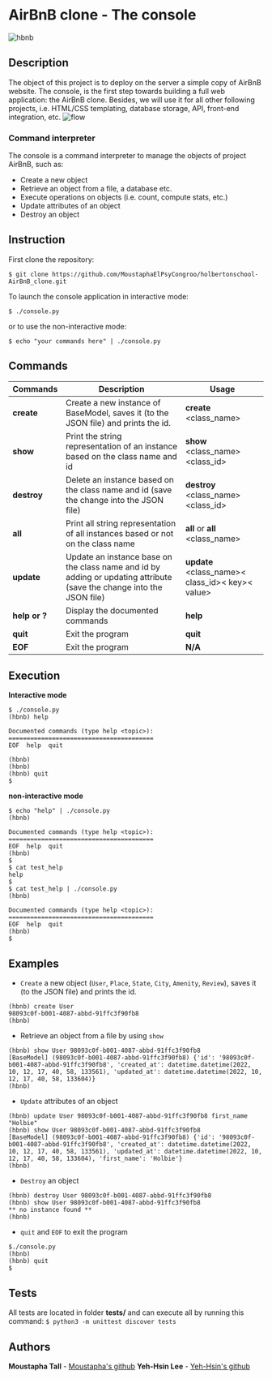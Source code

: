# AirBnB clone - The console

![hbnb](https://holbertonintranet.s3.amazonaws.com/uploads/medias/2018/6/65f4a1dd9c51265f49d0.png?X-Amz-Algorithm=AWS4-HMAC-SHA256&X-Amz-Credential=AKIARDDGGGOU5BHMTQX4%2F20221012%2Fus-east-1%2Fs3%2Faws4_request&X-Amz-Date=20221012T060947Z&X-Amz-Expires=86400&X-Amz-SignedHeaders=host&X-Amz-Signature=f8825506a93cce43be3af37b5c76aa4ff29b3ac60e7bd890bed378e62191643f)

## Description
The object of this project is to deploy on the server a simple copy of AirBnB website. The console, is the first step towards building a full web application: the AirBnB clone. Besides, we will use it for all other following projects, i.e. HTML/CSS templating, database storage, API, front-end integration, etc.
![flow](https://holbertonintranet.s3.amazonaws.com/uploads/medias/2018/6/815046647d23428a14ca.png?X-Amz-Algorithm=AWS4-HMAC-SHA256&X-Amz-Credential=AKIARDDGGGOU5BHMTQX4%2F20221012%2Fus-east-1%2Fs3%2Faws4_request&X-Amz-Date=20221012T060947Z&X-Amz-Expires=86400&X-Amz-SignedHeaders=host&X-Amz-Signature=988ce7a09af82af4855953876a5a97bc28b00454bcb876399db6be274a19ab02)

### Command interpreter 
The console is a command interpreter to manage the objects of  project AirBnB, such as:
-   Create a new object 
-   Retrieve an object from a file, a database etc.
-   Execute operations on objects (i.e. count, compute stats, etc.)
-   Update attributes of an object
-   Destroy an object

## Instruction
First clone the repository:
```
$ git clone https://github.com/MoustaphaElPsyCongroo/holbertonschool-AirBnB_clone.git
```
To launch the console application in interactive mode:
```
$ ./console.py
```
or to use the non-interactive mode:
```
$ echo "your commands here" | ./console.py
```

## Commands
| Commands |Description| Usage|
|--|--|--|
|**create** |Create a new instance of BaseModel, saves it (to the JSON file) and prints the id.| **create** <class_name>|
|**show**|Print the string representation of an instance based on the class name and id|**show** <class_name><class_id>|
|**destroy**|Delete an instance based on the class name and id (save the change into the JSON file)|**destroy** <class_name><class_id>|
|**all**|Print all string representation of all instances based or not on the class name|**all** or **all** <class_name>|
|**update**|Update an instance base on the class name and id by adding or updating attribute (save the change into the JSON file)|**update** <class_name>< class_id>< key>< value>|
|**help or ?**|Display the documented commands|**help**|
|**quit**|Exit the program|**quit**|
|**EOF**|Exit the program|**N/A**|

## Execution
**Interactive mode**
```
$ ./console.py
(hbnb) help

Documented commands (type help <topic>):
========================================
EOF  help  quit

(hbnb) 
(hbnb) 
(hbnb) quit
$
```
**non-interactive mode**
```
$ echo "help" | ./console.py
(hbnb)

Documented commands (type help <topic>):
========================================
EOF  help  quit
(hbnb) 
$
$ cat test_help
help
$
$ cat test_help | ./console.py
(hbnb)

Documented commands (type help <topic>):
========================================
EOF  help  quit
(hbnb) 
$
```
## Examples
- `Create` a new object (`User`, `Place`, `State`, `City`, `Amenity`, `Review`), saves it (to the JSON file) and prints the id.
```
(hbnb) create User
98093c0f-b001-4087-abbd-91ffc3f90fb8
(hbnb)
```
- Retrieve an object from a file by using `show`
```
(hbnb) show User 98093c0f-b001-4087-abbd-91ffc3f90fb8
[BaseModel] (98093c0f-b001-4087-abbd-91ffc3f90fb8) {'id': '98093c0f-b001-4087-abbd-91ffc3f90fb8', 'created_at': datetime.datetime(2022, 10, 12, 17, 40, 58, 133561), 'updated_at': datetime.datetime(2022, 10, 12, 17, 40, 58, 133604)}
(hbnb)
```
- `Update` attributes of an object
```
(hbnb) update User 98093c0f-b001-4087-abbd-91ffc3f90fb8 first_name "Holbie"
(hbnb) show User 98093c0f-b001-4087-abbd-91ffc3f90fb8
[BaseModel] (98093c0f-b001-4087-abbd-91ffc3f90fb8) {'id': '98093c0f-b001-4087-abbd-91ffc3f90fb8', 'created_at': datetime.datetime(2022, 10, 12, 17, 40, 58, 133561), 'updated_at': datetime.datetime(2022, 10, 12, 17, 40, 58, 133604), 'first_name': 'Holbie'}
(hbnb)
```
- `Destroy` an object
```
(hbnb) destroy User 98093c0f-b001-4087-abbd-91ffc3f90fb8
(hbnb) show User 98093c0f-b001-4087-abbd-91ffc3f90fb8
** no instance found **
(hbnb)
```
-  `quit` and `EOF` to  exit the program
```
$./console.py
(hbnb)
(hbnb) quit
$
```

## Tests
All tests are located in folder **tests/**  and can execute all by running this command:
 `$ python3 -m unittest discover tests`

## Authors
**Moustapha Tall** - [Moustapha's github](https://github.com/MoustaphaElPsyCongroo)
**Yeh-Hsin Lee** - [Yeh-Hsin's github](https://github.com/mimi-fOlle)
